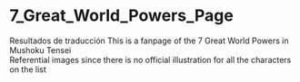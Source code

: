 # 7_Great_World_Powers_Page
Resultados de traducción This is a fanpage of the 7 Great World Powers in Mushoku Tensei 
<br>
Referential images since there is no official illustration for all the characters on the list
